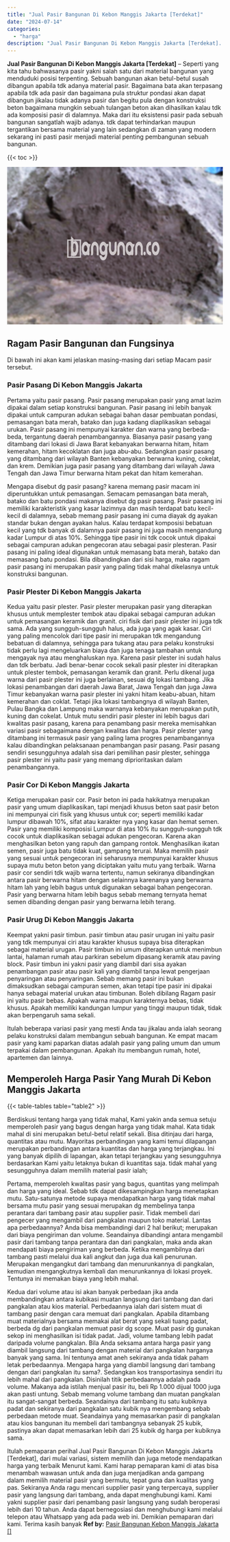 ```yaml
---
title: "Jual Pasir Bangunan Di Kebon Manggis Jakarta [Terdekat]"
date: "2024-07-14"
categories: 
  - "harga"
description: "Jual Pasir Bangunan Di Kebon Manggis Jakarta [Terdekat]. Itulah pemaparan perihal Jual Pasir Bangunan Di Kebon Manggis Jakarta [Terdekat], dari mulai varia..."
---
```


**Jual Pasir Bangunan Di Kebon Manggis Jakarta \[Terdekat\]** – Seperti yang kita tahu bahwasanya pasir yakni salah satu dari material bangunan yang menduduki posisi terpenting. Sebuah bangunan akan betul-betul susah dibangun apabila tdk adanya material pasir. Bagaimana bata akan terpasang apabila tdk ada pasir dan bagaimana pula struktur pondasi akan dapat dibangun jikalau tidak adanya pasir dan begitu pula dengan konstruksi beton bagaimana mungkin sebuah tulangan beton akan dihasilkan kalau tdk ada komposisi pasir di dalamnya. Maka dari itu eksistensi pasir pada sebuah bangunan sangatlah wajib adanya. tdk dapat terhindarkan maupun tergantikan bersama material yang lain sedangkan di zaman yang modern sekarang ini pasti pasir menjadi material penting pembangunan sebuah bangunan.

{{< toc >}}

![Jual Pasir Bangunan Di Kebon Manggis Jakarta [Terdekat]](/images/jual-pasir-bangunan-69.png)

## Ragam Pasir Bangunan dan Fungsinya

Di bawah ini akan kami jelaskan masing-masing dari setiap Macam pasir tersebut.

### Pasir Pasang Di Kebon Manggis Jakarta

Pertama yaitu pasir pasang. Pasir pasang merupakan pasir yang amat lazim dipakai dalam setiap konstruksi bangunan. Pasir pasang ini lebih banyak dipakai untuk campuran adukan sebagai bahan dasar pembuatan pondasi, pemasangan bata merah, batako dan juga kadang diaplikasikan sebagai urukan. Pasir pasang ini mempunyai karakter dan warna yang berbeda-beda, tergantung daerah penambangannya. Biasanya pasir pasang yang ditambang dari lokasi di Jawa Barat kebanyakan berwarna hitam, hitam kemerahan, hitam kecoklatan dan juga abu-abu. Sedangkan pasir pasang yang ditambang dari wilayah Banten kebanyakan berwarna kuning, cokelat, dan krem. Demikian juga pasir pasang yang ditambang dari wilayah Jawa Tengah dan Jawa Timur berwarna hitam pekat dan hitam kemerahan.

Mengapa disebut dg pasir pasang? karena memang pasir macam ini diperuntukkan untuk pemasangan. Semacam pemasangan bata merah, batako dan batu pondasi makanya disebut dg pasir pasang. Pasir pasang ini memiliki karakteristik yang kasar lazimnya dan masih terdapat batu kecil-kecil di dalamnya, sebab memang pasir pasang ini cuma diayak dg ayakan standar bukan dengan ayakan halus. Kalau terdapat komposisi bebatuan kecil yang tdk banyak di dalamnya pasir pasang ini juga masih mengandung kadar Lumpur di atas 10%. Sehingga tipe pasir ini tdk cocok untuk dipakai sebagai campuran adukan pengecoran atau sebagai pasir plesteran. Pasir pasang ini paling ideal digunakan untuk memasang bata merah, batako dan memasang batu pondasi. Bila dibandingkan dari sisi harga, maka ragam pasir pasang ini merupakan pasir yang paling tidak mahal dikelasnya untuk konstruksi bangunan.

### Pasir Plester Di Kebon Manggis Jakarta

Kedua yaitu pasir plester. Pasir plester merupakan pasir yang diterapkan khusus untuk memplester tembok atau dipakai sebagai campuran adukan untuk pemasangan keramik dan granit. ciri fisik dari pasir plester ini juga tdk sama. Ada yang sungguh-sungguh halus, ada juga yang agak kasar. Ciri yang paling mencolok dari tipe pasir ini merupakan tdk mengandung bebatuan di dalamnya, sehingga para tukang atau para pelaku konstruksi tidak perlu lagi mengeluarkan biaya dan juga tenaga tambahan untuk mengayak nya atau menghaluskan nya. Karena pasir plester ini sudah halus dan tdk berbatu. Jadi benar-benar cocok sekali pasir plester ini diterapkan untuk plester tembok, pemasangan keramik dan granit. Perlu dikenal juga warna dari pasir plester ini juga berlainan, sesuai dg lokasi tambang. Jika lokasi penambangan dari daerah Jawa Barat, Jawa Tengah dan juga Jawa Timur kebanyakan warna pasir plester ini yakni hitam keabu-abuan, hitam kemerahan dan coklat. Tetapi jika lokasi tambangnya di wilayah Banten, Pulau Bangka dan Lampung maka warnanya kebanyakan merupakan putih, kuning dan cokelat. Untuk mutu sendiri pasir plester ini lebih bagus dari kwalitas pasir pasang, karena para penambang pasir mereka memisahkan variasi pasir sebagaimana dengan kwalitas dan harga. Pasir plester yang ditambang ini termasuk pasir yang paling lama progres penambangannya kalau dibandingkan pelaksanaan penambangan pasir pasang. Pasir pasang sendiri sesungguhnya adalah sisa dari pemilihan pasir plester, sehingga pasir plester ini yaitu pasir yang memang diprioritaskan dalam penambangannya.

### Pasir Cor Di Kebon Manggis Jakarta

Ketiga merupakan pasir cor. Pasir beton ini pada hakikatnya merupakan pasir yang umum diaplikasikan, tapi menjadi khusus beton saat pasir beton ini mempunyai ciri fisik yang khusus untuk cor; seperti memiliki kadar lumpur dibawah 10%, sifat atau karakter nya yang kasar dan hemat semen. Pasir yang memiliki komposisi Lumpur di atas 10% itu sungguh-sungguh tdk cocok untuk diaplikasikan sebagai adukan pengecoran. Karena akan menghasilkan beton yang rapuh dan gampang rontok. Menghasilkan ikatan semen, pasir juga batu tidak kuat, gampang terurai. Maka memilih pasir yang sesuai untuk pengecoran ini seharusnya mempunyai karakter khusus supaya mutu beton beton yang diciptakan yaitu mutu yang terbaik. Warna pasir cor sendiri tdk wajib warna tertentu, namun sekiranya dibandingkan antara pasir berwarna hitam dengan selainnya karenanya yang berwarna hitam lah yang lebih bagus untuk digunakan sebagai bahan pengecoran. Pasir yang berwarna hitam lebih bagus sebab memang ternyata hemat semen dibanding dengan pasir yang berwarna lebih terang.

### Pasir Urug Di Kebon Manggis Jakarta

Keempat yakni pasir timbun. pasir timbun atau pasir urugan ini yaitu pasir yang tdk mempunyai ciri atau karakter khusus supaya bisa diterapkan sebagai material urugan. Pasir timbun ini umum diterapkan untuk menimbun lantai, halaman rumah atau parkiran sebelum dipasang keramik atau paving block. Pasir timbun ini yakni pasir yang diambil dari sisa ayakan penambangan pasir atau pasir kali yang diambil tanpa lewat pengerjaan penyaringan atau penyaringan. Sebab memang pasir ini bukan dimaksudkan sebagai campuran semen, akan tetapi tipe pasir ini dipakai hanya sebagai material urukan atau timbunan. Boleh dibilang Ragam pasir ini yaitu pasir bebas. Apakah warna maupun karakternya bebas, tidak khusus. Apakah memiliki kandungan lumpur yang tinggi maupun tidak, tidak akan berpengaruh sama sekali.

Itulah beberapa variasi pasir yang mesti Anda tau jikalau anda ialah seorang pelaku konstruksi dalam membangun sebuah bangunan. Ke empat macam pasir yang kami paparkan diatas adalah pasir yang paling umum dan umum terpakai dalam pembangunan. Apakah itu membangun rumah, hotel, apartemen dan lainnya.

## Memperoleh Harga Pasir Yang Murah Di Kebon Manggis Jakarta

{{< table-tables table="table2" >}}

Berdiskusi tentang harga yang tidak mahal, Kami yakin anda semua setuju memperoleh pasir yang bagus dengan harga yang tidak mahal. Kata tidak mahal di sini merupakan betul-betul relatif sekali. Bisa ditinjau dari harga, quantitas atau mutu. Mayoritas perbandingan yang kami temui dilapangan merupakan perbandingan antara kuantitas dan harga yang terjangkau. Ini yang banyak dipilih di lapangan, akan tetapi terjangkau yang sesungguhnya berdasarkan Kami yaitu letaknya bukan di kuantitas saja. tidak mahal yang sesungguhnya dalam memilih material pasir ialah;

Pertama, memperoleh kwalitas pasir yang bagus, quantitas yang melimpah dan harga yang ideal. Sebab tdk dapat dikesampingkan harga menetapkan mutu. Satu-satunya metode supaya mendapatkan harga yang tidak mahal bersama mutu pasir yang sesuai merupakan dg membelinya tanpa perantara dari tambang pasir atau supplier pasir. Tidak membeli dari pengecer yang mengambil dari pangkalan maupun toko material. Lantas apa perbedaannya? Anda bisa membandingi dari 2 hal berikut; merupakan dari biaya pengiriman dan volume. Seandainya dibandingi antara mengambil pasir dari tambang tanpa perantara dan dari pangkalan, maka anda akan mendapati biaya pengiriman yang berbeda. Ketika mengambilnya dari tambang pasti melalui dua kali angkut dan juga dua kali penurunan. Merupakan mengangkut dari tambang dan menurunkannya di pangkalan, kemudian mengangkutnya kembali dan menurunkannya di lokasi proyek. Tentunya ini memakan biaya yang lebih mahal.

Kedua dari volume atau isi akan banyak perbedaan jika anda membandingkan antara kubikasi muatan langsung dari tambang dan dari pangkalan atau kios material. Perbedaannya ialah dari sistem muat di tambang pasir dengan cara memuat dari pangkalan. Apabila ditambang muat materialnya bersama memakai alat berat yang sekali tuang padat, berbeda dg dari pangkalan memuat pasir dg scope. Muat pasir dg gunakan sekop ini menghasilkan isi tidak padat. Jadi, volume tambang lebih padat daripada volume pangkalan. Bila Anda seksama antara harga pasir yang diambil langsung dari tambang dengan material dari pangkalan harganya banyak yang sama. Ini tentunya amat aneh sekiranya anda tidak paham letak perbedaannya. Mengapa harga yang diambil langsung dari tambang dengan dari pangkalan itu sama?. Sedangkan kos transportasinya sendiri itu lebih mahal dari pangkalan. Disinilah titik perbedaannya adalah pada volume. Makanya ada istilah menjual pasir itu, beli Rp 1.000 dijual 1000 juga akan pasti untung. Sebab memang volume tambang dan muatan pangkalan itu sangat-sangat berbeda. Seandainya dari tambang itu satu kubiknya padat dan sekiranya dari pangkalan satu kubik nya mengembang sebab perbedaan metode muat. Seandainya yang memasarkan pasir di pangkalan atau kios bangunan itu membeli dari tambangnya sebanyak 25 kubik, pastinya akan dapat memasarkan lebih dari 25 kubik dg harga per kubiknya sama.

Itulah pemaparan perihal Jual Pasir Bangunan Di Kebon Manggis Jakarta \[Terdekat\], dari mulai variasi, sistem memilih dan juga metode mendapatkan harga yang terbaik Menurut kami. Kami harap pemaparan kami di atas bisa menambah wawasan untuk anda dan juga menjadikan anda gampang dalam memilih material pasir yang bermutu, tepat guna dan kualitas yang pas. Sekiranya Anda ragu mencari supplier pasir yang terpercaya, supplier pasir yang langsung dari tambang, anda dapat menghubungi kami. Kami yakni supplier pasir dari penambang pasir langsung yang sudah beroperasi lebih dari 10 tahun. Anda dapat bernegosiasi dan menghubungi kami melalui telepon atau Whatsapp yang ada pada web ini. Demikian pemaparan dari kami. Terima kasih banyak
**Ref by:** [Pasir Bangunan Kebon Manggis Jakarta []](https://id.wikipedia.org/wiki/Pasir)
